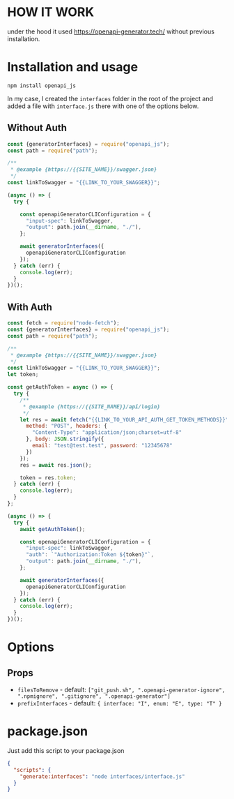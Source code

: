 # HOW IT WORK

under the hood it used https://openapi-generator.tech/ without previous installation.

# Installation and usage

```npm install openapi_js```

In my case, I created the `interfaces` folder in the root of the project and added a file with `interface.js` there with one of the options below.

## Without Auth
```js
const {generatorInterfaces} = require("openapi_js");
const path = require("path");

/**
 * @example {https://{{SITE_NAME}}/swagger.json}
 */
const linkToSwagger = "{{LINK_TO_YOUR_SWAGGER}}";

(async () => {
  try {

    const openapiGeneratorCLIConfiguration = {
      "input-spec": linkToSwagger,
      "output": path.join(__dirname, "./"),
    };

    await generatorInterfaces({
      openapiGeneratorCLIConfiguration
    });
  } catch (err) {
    console.log(err);
  }
})();
```

## With Auth
```js
const fetch = require("node-fetch");
const {generatorInterfaces} = require("openapi_js");
const path = require("path");

/**
 * @example {https://{{SITE_NAME}}/swagger.json}
 */
const linkToSwagger = "{{LINK_TO_YOUR_SWAGGER}}";
let token;

const getAuthToken = async () => {
  try {
    /**
     * @example {https://{{SITE_NAME}}/api/login}
     */
    let res = await fetch("{{LINK_TO_YOUR_API_AUTH_GET_TOKEN_METHODS}}", {
      method: "POST", headers: {
        "Content-Type": "application/json;charset=utf-8"
      }, body: JSON.stringify({
        email: "test@test.test", password: "12345678"
      })
    });
    res = await res.json();

    token = res.token;
  } catch (err) {
    console.log(err);
  }
};

(async () => {
  try {
    await getAuthToken();

    const openapiGeneratorCLIConfiguration = {
      "input-spec": linkToSwagger,
      "auth": `"Authorization:Token ${token}"`,
      "output": path.join(__dirname, "./"),
    };

    await generatorInterfaces({
      openapiGeneratorCLIConfiguration
    });
  } catch (err) {
    console.log(err);
  }
})();
```

# Options

## Props

- `filesToRemove` - default: ```["git_push.sh", ".openapi-generator-ignore", ".npmignore", ".gitignore", ".openapi-generator"]```
- `prefixInterfaces` - default: ```{
  interface: "I", enum: "E", type: "T"
}```

# package.json

Just add this script to your package.json
```json
{
  "scripts": {
    "generate:interfaces": "node interfaces/interface.js"
  }
}
```

